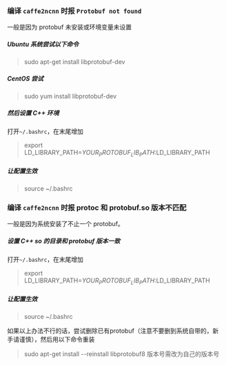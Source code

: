 ### 编译 `caffe2ncnn` 时报 `Protobuf not found`

一般是因为 protobuf 未安装或环境变量未设置

##### Ubuntu 系统尝试以下命令
> sudo apt-get install libprotobuf-dev

##### CentOS 尝试
> sudo yum install libprotobuf-dev

##### 然后设置 C++ 环境
打开`~/.bashrc`，在末尾增加
> export LD_LIBRARY_PATH=${YOUR_PROTOBUF_LIB_PATH}:$LD_LIBRARY_PATH

##### 让配置生效
> source ~/.bashrc


### 编译 `caffe2ncnn` 时报 protoc 和 protobuf.so 版本不匹配

一般是因为系统安装了不止一个 protobuf。

##### 设置 C++ so 的目录和 protobuf 版本一致
打开`~/.bashrc`，在末尾增加
> export LD_LIBRARY_PATH=${YOUR_PROTOBUF_LIB_PATH}:$LD_LIBRARY_PATH

##### 让配置生效
> source ~/.bashrc

如果以上办法不行的话，尝试删除已有protobuf（注意不要删到系统自带的，新手请谨慎），然后用以下命令重装
> sudo apt-get install --reinstall libprotobuf8
版本号需改为自己的版本号
